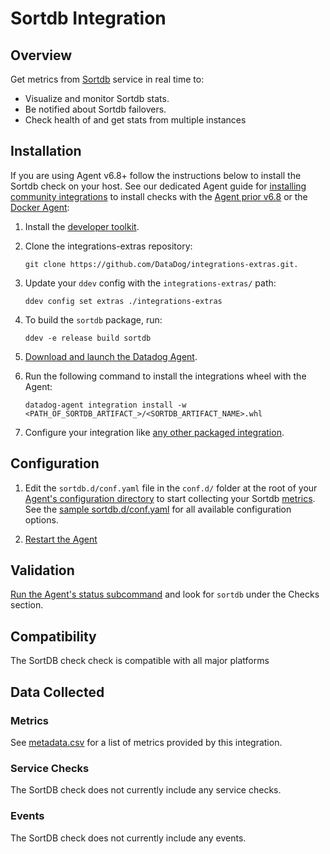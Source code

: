 # Sortdb Integration

## Overview

Get metrics from [Sortdb][1] service in real time to:

* Visualize and monitor Sortdb stats.
* Be notified about Sortdb failovers.
* Check health of and get stats from multiple instances

## Installation

If you are using Agent v6.8+ follow the instructions below to install the Sortdb check on your host. See our dedicated Agent guide for [installing community integrations][2] to install checks with the [Agent prior v6.8][3] or the [Docker Agent][4]:

1. Install the [developer toolkit][5].
2. Clone the integrations-extras repository:

    ```
    git clone https://github.com/DataDog/integrations-extras.git.
    ```

3. Update your `ddev` config with the `integrations-extras/` path:

    ```
    ddev config set extras ./integrations-extras
    ```

4. To build the `sortdb` package, run:

    ```
    ddev -e release build sortdb
    ```

5. [Download and launch the Datadog Agent][6].
6. Run the following command to install the integrations wheel with the Agent:

    ```
    datadog-agent integration install -w <PATH_OF_SORTDB_ARTIFACT_>/<SORTDB_ARTIFACT_NAME>.whl
    ```

7. Configure your integration like [any other packaged integration][7].

## Configuration

1. Edit the `sortdb.d/conf.yaml` file in the `conf.d/` folder at the root of your [Agent's configuration directory][8] to start collecting your Sortdb [metrics](#metric-collection).
  See the [sample sortdb.d/conf.yaml][9] for all available configuration options.

2. [Restart the Agent][10]

## Validation

[Run the Agent's status subcommand][11] and look for `sortdb` under the Checks section.

## Compatibility

The SortDB check check is compatible with all major platforms

## Data Collected

### Metrics

See [metadata.csv][12] for a list of metrics provided by this integration.

### Service Checks

The SortDB check does not currently include any service checks.

### Events

The SortDB check does not currently include any events.

[1]: https://github.com/jehiah/sortdb
[2]: https://docs.datadoghq.com/agent/guide/community-integrations-installation-with-docker-agent
[3]: https://docs.datadoghq.com/agent/guide/community-integrations-installation-with-docker-agent/?tab=agentpriorto68
[4]: https://docs.datadoghq.com/agent/guide/community-integrations-installation-with-docker-agent/?tab=docker
[5]: https://docs.datadoghq.com/developers/integrations/new_check_howto/#developer-toolkit
[6]: https://app.datadoghq.com/account/settings#agent
[7]: https://docs.datadoghq.com/getting_started/integrations
[8]: https://docs.datadoghq.com/agent/faq/agent-configuration-files/#agent-configuration-directory
[9]: https://github.com/DataDog/integrations-extras/blob/master/sortdb/datadog_checks/sortdb/data/conf.yaml.example
[10]: https://docs.datadoghq.com/agent/faq/agent-commands/#start-stop-restart-the-agent
[11]: https://docs.datadoghq.com/agent/guide/agent-commands/?tab=agentv6#service-status
[12]: https://github.com/DataDog/integrations-extras/blob/master/sortdb/metadata.csv
